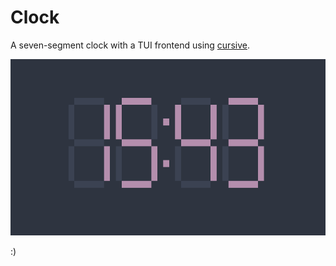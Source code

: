 # Clock
A seven-segment clock with a TUI frontend using [cursive](https://github.com/gyscos/cursive).

![demo](./resources/demo.png)

:)